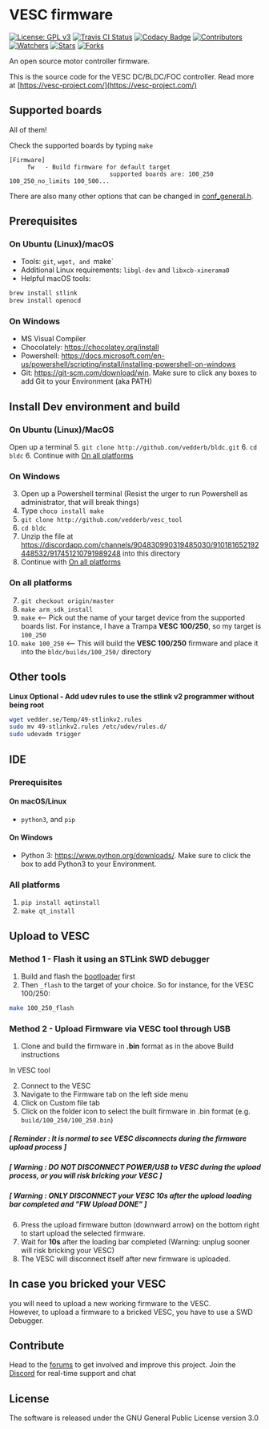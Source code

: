 # VESC firmware

[![License: GPL v3](https://img.shields.io/badge/License-GPLv3-blue.svg)](https://www.gnu.org/licenses/gpl-3.0)
[![Travis CI Status](https://travis-ci.com/vedderb/bldc.svg?branch=master)](https://travis-ci.com/vedderb/bldc)
[![Codacy Badge](https://api.codacy.com/project/badge/Grade/75e90ffbd46841a3a7be2a9f7a94c242)](https://www.codacy.com/app/vedderb/bldc?utm_source=github.com&amp;utm_medium=referral&amp;utm_content=vedderb/bldc&amp;utm_campaign=Badge_Grade)
[![Contributors](https://img.shields.io/github/contributors/vedderb/bldc.svg)](https://github.com/vedderb/bldc/graphs/contributors)
[![Watchers](https://img.shields.io/github/watchers/vedderb/bldc.svg)](https://github.com/vedderb/bldc/watchers)
[![Stars](https://img.shields.io/github/stars/vedderb/bldc.svg)](https://github.com/vedderb/bldc/stargazers)
[![Forks](https://img.shields.io/github/forks/vedderb/bldc.svg)](https://github.com/vedderb/bldc/network/members)

An open source motor controller firmware.

This is the source code for the VESC DC/BLDC/FOC controller. Read more at
[https://vesc-project.com/](https://vesc-project.com/)

## Supported boards

All  of them!

Check the supported boards by typing `make`

```
[Firmware]
     fw   - Build firmware for default target
                            supported boards are: 100_250 100_250_no_limits 100_500...
```

There are also many other options that can be changed in [conf_general.h](conf_general.h).


## Prerequisites

### On Ubuntu (Linux)/macOS
- Tools: `git`, `wget, and `make`
- Additional Linux requirements: `libgl-dev` and `libxcb-xinerama0`
- Helpful macOS tools: 

```bash
brew install stlink
brew install openocd
```

### On Windows
- MS Visual Compiler
- Chocolately: https://chocolatey.org/install
- Powershell: https://docs.microsoft.com/en-us/powershell/scripting/install/installing-powershell-on-windows
- Git: https://git-scm.com/download/win. Make sure to click any boxes to add Git to your Environment (aka PATH)

## Install Dev environment and build

### On Ubuntu (Linux)/MacOS
Open up a terminal
5. `git clone http://github.com/vedderb/bldc.git`
6. `cd bldc`
6. Continue with [On all platforms](#on-all-platforms)

### On Windows

3. Open up a Powershell terminal (Resist the urger to run Powershell as administrator, that will break things)
4. Type `choco install make`
5. `git clone http://github.com/vedderb/vesc_tool`
6. `cd bldc`
6. Unzip the file at https://discordapp.com/channels/904830990319485030/910181652192448532/917451210791989248 into this directory
6. Continue with [On all platforms](#on-all-platforms)

### On all platforms

7. `git checkout origin/master`
8. `make arm_sdk_install`
10. `make` <-- Pick out the name of your target device from the supported boards list. For instance, I have a Trampa **VESC 100/250**, so my target is `100_250`
11. `make 100_250` <-- This will build the **VESC 100/250** firmware and place it into the `bldc/builds/100_250/` directory


## Other tools

**Linux Optional - Add udev rules to use the stlink v2 programmer without being root**
```bash
wget vedder.se/Temp/49-stlinkv2.rules
sudo mv 49-stlinkv2.rules /etc/udev/rules.d/
sudo udevadm trigger
```


## IDE
### Prerequisites
#### On macOS/Linux

- `python3`, and `pip`

#### On Windows
- Python 3: https://www.python.org/downloads/. Make sure to click the box to add Python3 to your Environment.

### All platforms

1. `pip install aqtinstall`
9. `make qt_install`

## Upload to VESC
### Method 1 - Flash it using an STLink SWD debugger

1. Build and flash the [bootloader](https://github.com/vedderb/bldc-bootloader) first
2. Then `_flash` to the target of your choice. So for instance, for the VESC 100/250: 
```bash
make 100_250_flash
```

### Method 2 - Upload Firmware via VESC tool through USB

1. Clone and build the firmware in **.bin** format as in the above Build instructions

In VESC tool

2. Connect to the VESC
3. Navigate to the Firmware tab on the left side menu 
4. Click on Custom file tab
5. Click on the folder icon to select the built firmware in .bin format (e.g. `build/100_250/100_250.bin`)

##### [ Reminder : It is normal to see VESC disconnects during the firmware upload process ]  
#####  **[ Warning : DO NOT DISCONNECT POWER/USB to VESC during the upload process, or you will risk bricking your VESC ]**  
#####  **[ Warning : ONLY DISCONNECT your VESC 10s after the upload loading bar completed and "FW Upload DONE" ]**

6. Press the upload firmware button (downward arrow) on the bottom right to start upload the selected firmware.
7. Wait for **10s** after the loading bar completed (Warning: unplug sooner will risk bricking your VESC)
8. The VESC will disconnect itself after new firmware is uploaded.

## In case you bricked your VESC
you will need to upload a new working firmware to the VESC.  
However, to upload a firmware to a bricked VESC, you have to use a SWD Debugger.


## Contribute

Head to the [forums](https://vesc-project.com/forum) to get involved and improve this project.
Join the [Discord](https://discord.gg/JgvV5NwYts) for real-time support and chat


## License

The software is released under the GNU General Public License version 3.0
